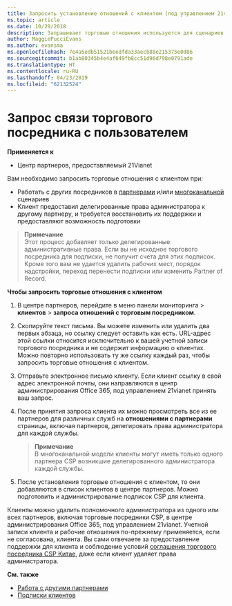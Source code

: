 ```yaml
---
title: Запросить установление отношений с клиентом (под управлением 21vianet центра партнеров)
ms.topic: article
ms.date: 10/29/2018
description: Запрашивает торговые отношения используется для сценариев multipartner и многоканального. Он также используется, если клиент удаляет делегированные права администратора и вам нужно восстановить их для подготовки или поддержки клиента.
author: MaggiePucciEvans
ms.author: evansma
ms.openlocfilehash: 7e4a5edb51521beedfda33aecb88e215375e0d86
ms.sourcegitcommit: b1ab80345b4e4af649fb8cc51d96d798e0791ade
ms.translationtype: HT
ms.contentlocale: ru-RU
ms.lasthandoff: 04/23/2019
ms.locfileid: "62132524"
---
```

# <a name="request-a-reseller-relationship-with-a-customer"></a>Запрос связи торгового посредника с пользователем

**Применяется к**

-   Центр партнеров, предоставляемый 21Vianet

Вам необходимо запросить торговые отношения с клиентом при:

-   Работать с других посредников в [партнерами](multipartner.md) и/или [многоканальной](multichannel.md) сценариев
-   Клиент предоставил делегированные права администратора к другому партнеру, и требуется восстановить их поддержки и предоставляют возможность подготовки

>**Примечание**<br> Этот процесс добавляет только делегированные административные права. Если вы не исходное торгового посредника для подписки, не получит счета для этих подписок. Кроме того вам не удается удалить рабочих мест, порядок надстройки, переход перенести подписки или изменить Partner of Record.

<a href="" id="requestarelationship"></a>
**Чтобы запросить торговые отношения с клиентом**

1.  В центре партнеров, перейдите в меню панели мониторинга &gt; **клиентов** &gt; **запроса отношений с торговым посредником**.
2.  Скопируйте текст письма. Вы можете изменить или удалить два первых абзаца, но ссылку следует оставить как есть. URL-адрес этой ссылки относится исключительно к вашей учетной записи торгового посредника и не содержит информацию о клиентах. Можно повторно использовать ту же ссылку каждый раз, чтобы запросить торговые отношения с клиентом.
3.  Отправьте электронное письмо клиенту. Если клиент ссылку в свой адрес электронной почты, они направляются в центр администрирования Office 365, под управлением 21vianet принять ваш запрос.
4.  После принятия запроса клиента их можно просмотреть все из ее партнеров для различных служб на **отношениями c партнерами** страницы, включая партнеров, делегировать права администратора для каждой службы.

    >**Примечание**<br> В многоканальной модели клиенты могут иметь только одного партнера CSP возникшие делегированного администратора каждой службы. 
    
5.  После установления торговые отношения с клиентом, то они добавляются в список клиентов в центре партнеров. Можно подготовить и администрирование подписок CSP для клиента.

Клиенты можно удалить полномочного администратора из одного или всех партнеров, включая торговые посредники CSP, в центре администрирования Office 365, под управлением 21vianet. Учетной записи клиента и рабочие отношения по-прежнему применяется, если не согласована, клиента. Вы сами отвечаете за предоставление поддержки для клиента и соблюдение условий [соглашения торгового посредника CSP Китае](https://www.21vbluecloud.com/office365/ResellerAgr/), даже если клиент удаляет права администратора. 

**См. также**

-   [Работа с другими партнерами](work-with-other-partners.md)
-   [Подписки клиентов](customer-subscriptions.md)

 

 




